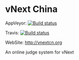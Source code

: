 # vNext China

AppVeyor: [![Build status](https://ci.appveyor.com/api/projects/status/n24r9rw1o6vhlfmx/branch/dev?svg=true)](https://ci.appveyor.com/project/Kagamine/vnextcn-org/branch/dev)

Travis: [![Build status](https://travis-ci.org/CodeComb/vnextcn.org.svg)](https://travis-ci.org/CodeComb/vNextExperimentCenter)

WebSite: http://vnextcn.org

An online judge system for vNext
